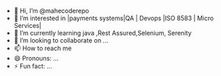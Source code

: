 - 👋 Hi, I’m @mahecoderepo
- 👀 I’m interested in |payments systems|QA | Devops |ISO 8583 | Micro Services| 
- 🌱 I’m currently learning java ,Rest Assured,Selenium, Serenity
- 💞️ I’m looking to collaborate on ...
- 📫 How to reach me 
- 😄 Pronouns: ...
- ⚡ Fun fact: ...

<!---
mahecoderepo/mahecoderepo is a ✨ special ✨ repository because its `README.md` (this file) appears on your GitHub profile.
You can click the Preview link to take a look at your changes.
--->
